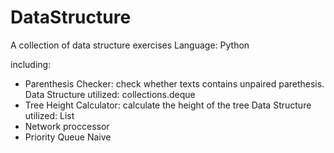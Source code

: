# DataStructure
A collection of data structure exercises
Language: Python

including:

- Parenthesis Checker: check whether texts contains unpaired parethesis. 
    Data Structure utilized: collections.deque
- Tree Height Calculator: calculate the height of the tree
    Data Structure utilized: List
- Network proccessor
- Priority Queue Naive
